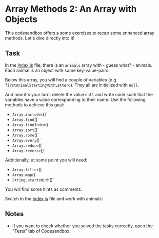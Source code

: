 # Array Methods 2: An Array with Objects

This codesandbox offers a some exercises to recap some enhanced array methods. Let's dive directly into it!

## Task

In the [index.js](index.js) file, there is an `animals` array with - guess what? - animals. Each animal is an object with some key-value-pairs.

Below this array, you will find a couple of variables (e.g. `firstAnimalStartingWithLetterG`). They all are initialized with `null`.

And now it's your turn: delete the value `null` and write code such that the variables have a value corresponding to their name. Use the following methods to achieve this goal:

- `Array.includes`()`
- `Array.find`()`
- `Array.findIndex`()`
- `Array.sort`()`
- `Array.some`()`
- `Array.every`()`
- `Array.reduce`()`
- `Array.reverse`()`

Additionally, at some point you will need:

- `Array.filter`()`
- `Array.map`()`
- `String.startsWith`()`

You will find some hints as comments.

Switch to the [index.js](index.js) file and work with animals!

## Notes

- If you want to check whether you solved the tasks correctly, open the "Tests" tab of Codesandbox.
